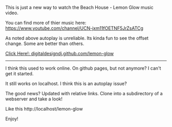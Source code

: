 This is just a new way to watch the Beach House - Lemon Glow music video. 

You can find more of thier music here: https://www.youtube.com/channel/UCN-jxm11fOETNF5JrZsATCg

As noted above autoplay is unreliable. Its kinda fun to see the offset change. Some are better than others. 

[Click Here!: digitaldesigndj.github.com/lemon-glow](https://digitaldesigndj.github.com/lemon-glow)

---

I think this used to work online. On github pages, but not anymore? I can't get it started.

It still works on localhost. I think this is an autoplay issue?

The good news? Updated with relative links. Clone into a subdirectory of a webserver and take a look!

Like this http://localhost/lemon-glow

Enjoy!

